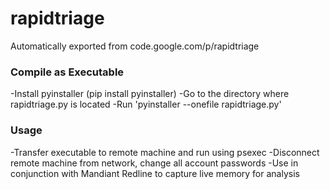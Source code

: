 # rapidtriage
Automatically exported from code.google.com/p/rapidtriage


### Compile as Executable
-Install pyinstaller (pip install pyinstaller)
-Go to the directory where rapidtriage.py is located
-Run 'pyinstaller --onefile rapidtriage.py'

### Usage
-Transfer executable to remote machine and run using psexec
-Disconnect remote machine from network, change all account passwords
-Use in conjunction with Mandiant Redline to capture live memory for analysis
